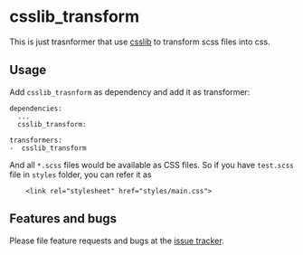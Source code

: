 # csslib_transform

This is just trasnformer that use [csslib][csslib] to transform scss files into css. 

## Usage

Add `csslib_trasnform` as dependency and add it as transformer:

    dependencies:
      ...
      csslib_transform:
      
    transformers:
    -  csslib_transform
    

And all `*.scss` files would be available as CSS files. So if you have `test.scss` file in `styles` folder,
you can refer it as

        <link rel="stylesheet" href="styles/main.css">

       
## Features and bugs

Please file feature requests and bugs at the [issue tracker][tracker].

[tracker]: https://github.com/olostan/csslib_transform/issues
[csslib]: https://github.com/dart-lang/csslib
